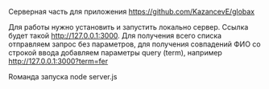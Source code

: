 Серверная часть для приложения https://github.com/KazancevE/globax

Для работы нужно установить и запустить локально сервер. Ссылка будет такой http://127.0.0.1:3000. 
Для получения всего списка отправляем запрос без параметров, для получения совпадений ФИО со строкой ввода добавляем параметры query (term), например http://127.0.0.1:3000?term=fer

Rоманда запуска node server.js
